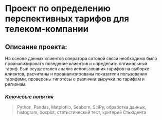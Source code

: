 # Проект по определению перспективных тарифов для телеком-компании

## Описание проекта: 
На основе данных клиентов оператора сотовой связи необходимо было проанализировать поведение клиентов и определить оптимальный тариф. Был осуществлен анализ использования тарифов на выборке клиентов, расчитаны и проанализированы показатели пользования тарифами, проверены гипотезы о различии выручки по тарифам и регионам.

### _Ключевые понятия_
> Python, Pandas, Matplotlib, Seaborn, SciPy, обработка данных, histogram, boxplot, статистический тест, критерий Стьюдента
